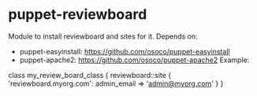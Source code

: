 puppet-reviewboard
==================

Module to install reviewboard and sites for it. Depends on:
  * puppet-easyinstall: https://github.com/osoco/puppet-easyinstall 
  * puppet-apache2: https://github.com/osoco/puppet-apache2
Example:

   class my_review_board_class {
      reviewboard::site { 'reviewboard.myorg.com': admin_email => 'admin@myorg.com' }
   }
